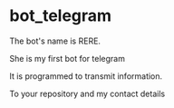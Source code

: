# bot_telegram

The bot's name is RERE. 

She is my first bot for telegram

It is programmed to transmit information. 

To your repository and my contact details
